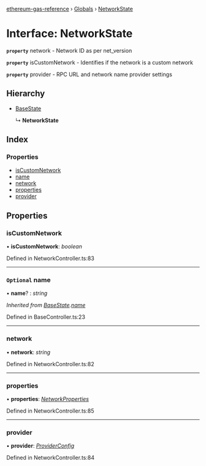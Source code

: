 [ethereum-gas-reference](../README.md) › [Globals](../globals.md) › [NetworkState](networkstate.md)

# Interface: NetworkState

**`property`** network - Network ID as per net_version

**`property`** isCustomNetwork - Identifies if the network is a custom network

**`property`** provider - RPC URL and network name provider settings

## Hierarchy

* [BaseState](basestate.md)

  ↳ **NetworkState**

## Index

### Properties

* [isCustomNetwork](networkstate.md#iscustomnetwork)
* [name](networkstate.md#optional-name)
* [network](networkstate.md#network)
* [properties](networkstate.md#properties)
* [provider](networkstate.md#provider)

## Properties

###  isCustomNetwork

• **isCustomNetwork**: *boolean*

Defined in NetworkController.ts:83

___

### `Optional` name

• **name**? : *string*

*Inherited from [BaseState](basestate.md).[name](basestate.md#optional-name)*

Defined in BaseController.ts:23

___

###  network

• **network**: *string*

Defined in NetworkController.ts:82

___

###  properties

• **properties**: *[NetworkProperties](networkproperties.md)*

Defined in NetworkController.ts:85

___

###  provider

• **provider**: *[ProviderConfig](providerconfig.md)*

Defined in NetworkController.ts:84
